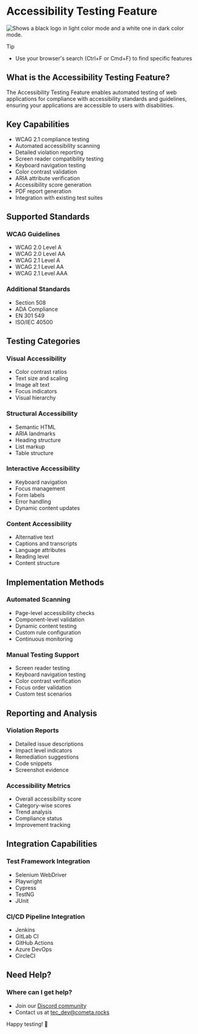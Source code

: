 # Accessibility Testing Feature

<picture>
  <source media="(prefers-color-scheme: dark)" srcset="https://raw.githubusercontent.com/cometa-rocks/cometa_documentation/main/img/logos/COMETAROCKS_LogoEslog_Y_W.png">
  <source media="(prefers-color-scheme: light)" srcset="https://raw.githubusercontent.com/cometa-rocks/cometa_documentation/main/img/logos/COMETAROCKS_LogoEslog_Y_B.png">
  <img alt="Shows a black logo in light color mode and a white one in dark color mode." src="https://raw.githubusercontent.com/cometa-rocks/cometa_documentation/main/img/logos/COMETAROCKS_LogoEslog_Y_B.png">
</picture>

> [!TIP]
> - Use your browser's search (Ctrl+F or Cmd+F) to find specific features

## What is the Accessibility Testing Feature?
The Accessibility Testing Feature enables automated testing of web applications for compliance with accessibility standards and guidelines, ensuring your applications are accessible to users with disabilities.

## Key Capabilities
- WCAG 2.1 compliance testing
- Automated accessibility scanning
- Detailed violation reporting
- Screen reader compatibility testing
- Keyboard navigation testing
- Color contrast validation
- ARIA attribute verification
- Accessibility score generation
- PDF report generation
- Integration with existing test suites

## Supported Standards

### WCAG Guidelines
- WCAG 2.0 Level A
- WCAG 2.0 Level AA
- WCAG 2.1 Level A
- WCAG 2.1 Level AA
- WCAG 2.1 Level AAA

### Additional Standards
- Section 508
- ADA Compliance
- EN 301 549
- ISO/IEC 40500

## Testing Categories

### Visual Accessibility
- Color contrast ratios
- Text size and scaling
- Image alt text
- Focus indicators
- Visual hierarchy

### Structural Accessibility
- Semantic HTML
- ARIA landmarks
- Heading structure
- List markup
- Table structure

### Interactive Accessibility
- Keyboard navigation
- Focus management
- Form labels
- Error handling
- Dynamic content updates

### Content Accessibility
- Alternative text
- Captions and transcripts
- Language attributes
- Reading level
- Content structure

## Implementation Methods

### Automated Scanning
- Page-level accessibility checks
- Component-level validation
- Dynamic content testing
- Custom rule configuration
- Continuous monitoring

### Manual Testing Support
- Screen reader testing
- Keyboard navigation testing
- Color contrast verification
- Focus order validation
- Custom test scenarios

## Reporting and Analysis

### Violation Reports
- Detailed issue descriptions
- Impact level indicators
- Remediation suggestions
- Code snippets
- Screenshot evidence

### Accessibility Metrics
- Overall accessibility score
- Category-wise scores
- Trend analysis
- Compliance status
- Improvement tracking

## Integration Capabilities

### Test Framework Integration
- Selenium WebDriver
- Playwright
- Cypress
- TestNG
- JUnit

### CI/CD Pipeline Integration
- Jenkins
- GitLab CI
- GitHub Actions
- Azure DevOps
- CircleCI

## Need Help?

### Where can I get help?
- Join our [Discord community](https://discord.gg/PUxt5bsRej)
- Contact us at [tec_dev@cometa.rocks](mailto:tec_dev@cometa.rocks)

Happy testing! 🚀 